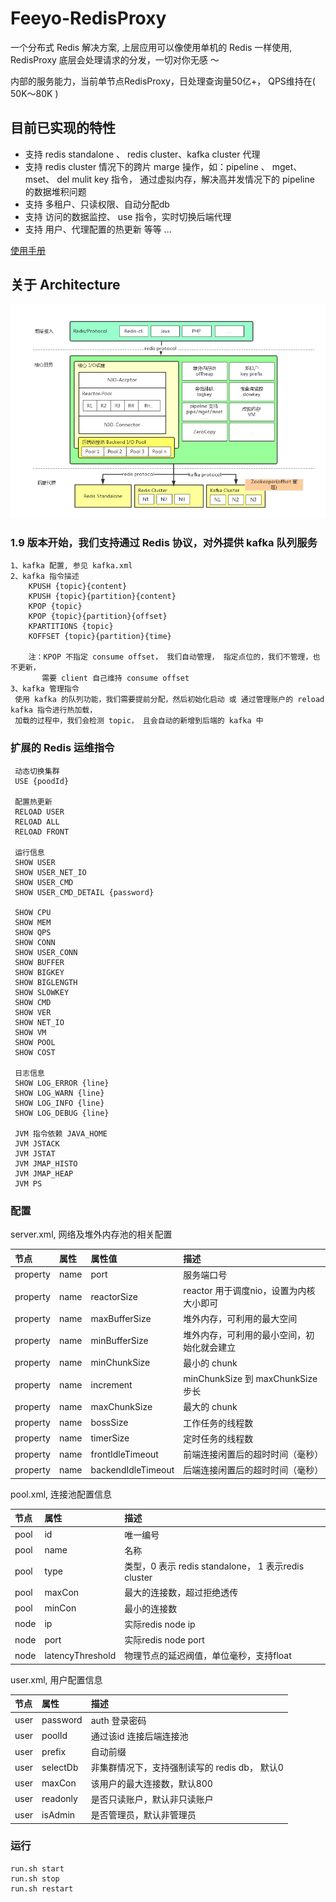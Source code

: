 # Feeyo-RedisProxy

一个分布式 Redis 解决方案, 上层应用可以像使用单机的 Redis 一样使用, RedisProxy 底层会处理请求的分发，一切对你无感 ～

内部的服务能力，当前单节点RedisProxy，日处理查询量50亿+， QPS维持在( 50K～80K )

## 目前已实现的特性
*  支持 redis standalone 、 redis cluster、kafka cluster 代理
*  支持 redis cluster 情况下的跨片 marge 操作，如：pipeline 、 mget、 mset、 del mulit key 指令， 通过虚拟内存，解决高并发情况下的 pipeline 的数据堆积问题
*  支持 多租户、只读权限、自动分配db 
*  支持 访问的数据监控、 use 指令，实时切换后端代理
*  支持 用户、代理配置的热更新 等等 ...

 <a href="resources/docs/RedisProxy&KafkaProxy.pdf" rel="nofollow"> 使用手册 </a>

## 关于 Architecture 
![img](resources/docs/images/3d5201396f213cf78c61c68c2e8c77a5.png)

### 1.9 版本开始，我们支持通过 Redis 协议，对外提供 kafka 队列服务

	1、kafka 配置, 参见 kafka.xml
	2、kafka 指令描述
		KPUSH {topic}{content}
		KPUSH {topic}{partition}{content}
		KPOP {topic}
		KPOP {topic}{partition}{offset}
		KPARTITIONS {topic}	    	 				
		KOFFSET {topic}{partition}{time}	    	 				  
	
		注：KPOP 不指定 consume offset， 我们自动管理， 指定点位的，我们不管理，也不更新，
		   需要 client 自己维持 consume offset
	3、kafka 管理指令
	 使用 kafka 的队列功能，我们需要提前分配，然后初始化启动 或 通过管理账户的 reload kafka 指令进行热加载，
	 加载的过程中，我们会检测 topic， 且会自动的新增到后端的 kafka 中


### 扩展的 Redis 运维指令
	
	 动态切换集群
	 USE {poodId}
	 
	 配置热更新
	 RELOAD USER
	 RELOAD ALL
	 RELOAD FRONT
	 
	 运行信息
	 SHOW USER
	 SHOW USER_NET_IO 
	 SHOW USER_CMD
	 SHOW USER_CMD_DETAIL {password}
	 
	 SHOW CPU
	 SHOW MEM
	 SHOW QPS
	 SHOW CONN
	 SHOW USER_CONN
	 SHOW BUFFER
	 SHOW BIGKEY
	 SHOW BIGLENGTH
	 SHOW SLOWKEY
	 SHOW CMD
	 SHOW VER
	 SHOW NET_IO
	 SHOW VM
	 SHOW POOL
	 SHOW COST
	 
	 日志信息
	 SHOW LOG_ERROR {line}
	 SHOW LOG_WARN {line}
	 SHOW LOG_INFO {line}
	 SHOW LOG_DEBUG {line}
	 
	 JVM 指令依赖 JAVA_HOME 
	 JVM JSTACK
	 JVM JSTAT
	 JVM JMAP_HISTO
	 JVM JMAP_HEAP
	 JVM PS

### 配置

server.xml, 网络及堆外内存池的相关配置
  
| 节点        | 属性      	 | 属性值 		  	 |  描述 						 		|
| :--------  | :----------   | :-------------    | :---------------------------  		|
| property   | name	    	 | port  		  	 |  服务端口号      				 		|
| property   | name	    	 | reactorSize    	 |  reactor 用于调度nio，设置为内核大小即可  	|
| property   | name	    	 | maxBufferSize  	 |  堆外内存，可利用的最大空间      			|
| property   | name	    	 | minBufferSize  	 |  堆外内存，可利用的最小空间，初始化就会建立   |
| property   | name	    	 | minChunkSize   	 |  最小的 chunk      					|
| property   | name	    	 | increment  	  	 |  minChunkSize 到 maxChunkSize 步长		|
| property   | name	    	 | maxChunkSize	     |  最大的 chunk       					|
| property   | name	    	 | bossSize  	  	 |  工作任务的线程数      					|
| property   | name	    	 | timerSize  	  	 |  定时任务的线程数      			    	|
| property   | name	    	 | frontIdleTimeout	 |  前端连接闲置后的超时时间（毫秒）	      	|
| property   | name	    	 | backendIdleTimeout|  后端连接闲置后的超时时间（毫秒）  			|
	

pool.xml, 连接池配置信息
	
| 节点        | 属性    			  |  描述 |
| :--------  | :----------------  | :---------------------------------------------------------- |
| pool       | id      			  |   唯一编号    												|
| pool       | name     		  |   名称    													|
| pool       | type    			  |   类型，0 表示 redis standalone， 1 表示redis cluster    		|
| pool       | maxCon   		  |   最大的连接数，超过拒绝透传    									|
| pool       | minCon   		  |   最小的连接数   										 		|
| node       | ip      			  |   实际redis node ip   										|
| node       | port     		  |   实际redis node port    									|
| node       | latencyThreshold   |   物理节点的延迟阀值，单位毫秒，支持float    						|

  
user.xml, 用户配置信息

| 节点        | 属性    	|  描述 |
| :--------  | :-----   | :-------------------------------------------- |
| user       | password |   auth 登录密码    								|
| user       | poolId   |   通过该id 连接后端连接池    						|
| user       | prefix  	|   自动前缀  									|
| user       | selectDb |   非集群情况下，支持强制读写的 redis db， 默认0    	|
| user       | maxCon   |   该用户的最大连接数，默认800   					|
| user       | readonly |   是否只读账户，默认非只读账户   					|
| user       | isAdmin  |   是否管理员，默认非管理员   						|
  
### 运行
	run.sh start
	run.sh stop
	run.sh restart
	
	